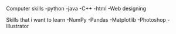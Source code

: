 Computer skills
-python
-java 
-C++
-html
-Web designing

Skills that i want to learn 
-NumPy
-Pandas
-Matplotlib
-Photoshop
-Illustrator
